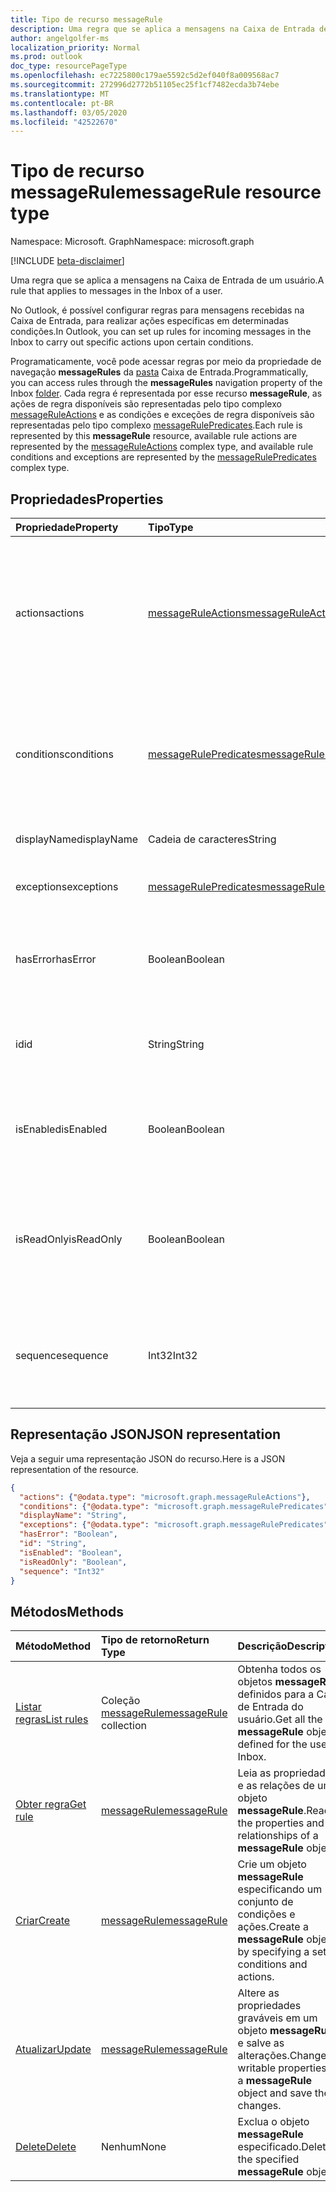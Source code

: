 ```yaml
---
title: Tipo de recurso messageRule
description: Uma regra que se aplica a mensagens na Caixa de Entrada de um usuário.
author: angelgolfer-ms
localization_priority: Normal
ms.prod: outlook
doc_type: resourcePageType
ms.openlocfilehash: ec7225800c179ae5592c5d2ef040f8a009568ac7
ms.sourcegitcommit: 272996d2772b51105ec25f1cf7482ecda3b74ebe
ms.translationtype: MT
ms.contentlocale: pt-BR
ms.lasthandoff: 03/05/2020
ms.locfileid: "42522670"
---
```

# <a name="messagerule-resource-type"></a><span data-ttu-id="0ca5b-103">Tipo de recurso messageRule</span><span class="sxs-lookup"><span data-stu-id="0ca5b-103">messageRule resource type</span></span>

<span data-ttu-id="0ca5b-104">Namespace: Microsoft. Graph</span><span class="sxs-lookup"><span data-stu-id="0ca5b-104">Namespace: microsoft.graph</span></span>

[!INCLUDE [beta-disclaimer](../../includes/beta-disclaimer.md)]

<span data-ttu-id="0ca5b-105">Uma regra que se aplica a mensagens na Caixa de Entrada de um usuário.</span><span class="sxs-lookup"><span data-stu-id="0ca5b-105">A rule that applies to messages in the Inbox of a user.</span></span>

<span data-ttu-id="0ca5b-106">No Outlook, é possível configurar regras para mensagens recebidas na Caixa de Entrada, para realizar ações específicas em determinadas condições.</span><span class="sxs-lookup"><span data-stu-id="0ca5b-106">In Outlook, you can set up rules for incoming messages in the Inbox to carry out specific actions upon certain conditions.</span></span> 

<span data-ttu-id="0ca5b-107">Programaticamente, você pode acessar regras por meio da propriedade de navegação **messageRules** da [pasta](mailfolder.md) Caixa de Entrada.</span><span class="sxs-lookup"><span data-stu-id="0ca5b-107">Programmatically, you can access rules through the **messageRules** navigation property of the Inbox [folder](mailfolder.md).</span></span> <span data-ttu-id="0ca5b-108">Cada regra é representada por esse recurso **messageRule**, as ações de regra disponíveis são representadas pelo tipo complexo [messageRuleActions](messageruleactions.md) e as condições e exceções de regra disponíveis são representadas pelo tipo complexo [messageRulePredicates](messagerulepredicates.md).</span><span class="sxs-lookup"><span data-stu-id="0ca5b-108">Each rule is represented by this **messageRule** resource, available rule actions are represented by the [messageRuleActions](messageruleactions.md) complex type, and available rule conditions and exceptions are represented by the [messageRulePredicates](messagerulepredicates.md) complex type.</span></span>


## <a name="properties"></a><span data-ttu-id="0ca5b-109">Propriedades</span><span class="sxs-lookup"><span data-stu-id="0ca5b-109">Properties</span></span>
| <span data-ttu-id="0ca5b-110">Propriedade</span><span class="sxs-lookup"><span data-stu-id="0ca5b-110">Property</span></span>     | <span data-ttu-id="0ca5b-111">Tipo</span><span class="sxs-lookup"><span data-stu-id="0ca5b-111">Type</span></span>   |<span data-ttu-id="0ca5b-112">Descrição</span><span class="sxs-lookup"><span data-stu-id="0ca5b-112">Description</span></span>|
|:---------------|:--------|:----------|
| <span data-ttu-id="0ca5b-113">actions</span><span class="sxs-lookup"><span data-stu-id="0ca5b-113">actions</span></span> | [<span data-ttu-id="0ca5b-114">messageRuleActions</span><span class="sxs-lookup"><span data-stu-id="0ca5b-114">messageRuleActions</span></span>](messageruleactions.md) | <span data-ttu-id="0ca5b-115">Ações a serem realizadas em uma mensagem quando as condições correspondentes forem atendidas.</span><span class="sxs-lookup"><span data-stu-id="0ca5b-115">Actions to be taken on a message when the corresponding conditions are fulfilled.</span></span> |
| <span data-ttu-id="0ca5b-116">conditions</span><span class="sxs-lookup"><span data-stu-id="0ca5b-116">conditions</span></span> | [<span data-ttu-id="0ca5b-117">messageRulePredicates</span><span class="sxs-lookup"><span data-stu-id="0ca5b-117">messageRulePredicates</span></span>](messagerulepredicates.md) | <span data-ttu-id="0ca5b-118">Condições que, quando atendidas, acionarão as ações correspondentes dessa regra.</span><span class="sxs-lookup"><span data-stu-id="0ca5b-118">Conditions that when fulfilled, will trigger the corresponding actions for that rule.</span></span> |
| <span data-ttu-id="0ca5b-119">displayName</span><span class="sxs-lookup"><span data-stu-id="0ca5b-119">displayName</span></span> | <span data-ttu-id="0ca5b-120">Cadeia de caracteres</span><span class="sxs-lookup"><span data-stu-id="0ca5b-120">String</span></span> | <span data-ttu-id="0ca5b-121">O nome de exibição da regra.</span><span class="sxs-lookup"><span data-stu-id="0ca5b-121">The display name of the rule.</span></span> |
| <span data-ttu-id="0ca5b-122">exceptions</span><span class="sxs-lookup"><span data-stu-id="0ca5b-122">exceptions</span></span> | [<span data-ttu-id="0ca5b-123">messageRulePredicates</span><span class="sxs-lookup"><span data-stu-id="0ca5b-123">messageRulePredicates</span></span>](messagerulepredicates.md) | <span data-ttu-id="0ca5b-124">Condições de exceção para a regra.</span><span class="sxs-lookup"><span data-stu-id="0ca5b-124">Exception conditions for the rule.</span></span> |
| <span data-ttu-id="0ca5b-125">hasError</span><span class="sxs-lookup"><span data-stu-id="0ca5b-125">hasError</span></span> | <span data-ttu-id="0ca5b-126">Boolean</span><span class="sxs-lookup"><span data-stu-id="0ca5b-126">Boolean</span></span> | <span data-ttu-id="0ca5b-127">Indica se a regra está em uma condição de erro.</span><span class="sxs-lookup"><span data-stu-id="0ca5b-127">Indicates whether the rule is in an error condition.</span></span> <span data-ttu-id="0ca5b-128">Somente leitura.</span><span class="sxs-lookup"><span data-stu-id="0ca5b-128">Read-only.</span></span> |
| <span data-ttu-id="0ca5b-129">id</span><span class="sxs-lookup"><span data-stu-id="0ca5b-129">id</span></span> |<span data-ttu-id="0ca5b-130">String</span><span class="sxs-lookup"><span data-stu-id="0ca5b-130">String</span></span>|<span data-ttu-id="0ca5b-131">O identificador exclusivo da regra.</span><span class="sxs-lookup"><span data-stu-id="0ca5b-131">The unique identifier of the rule.</span></span> <span data-ttu-id="0ca5b-132">Somente leitura.</span><span class="sxs-lookup"><span data-stu-id="0ca5b-132">Read-only.</span></span>|
| <span data-ttu-id="0ca5b-133">isEnabled</span><span class="sxs-lookup"><span data-stu-id="0ca5b-133">isEnabled</span></span> | <span data-ttu-id="0ca5b-134">Boolean</span><span class="sxs-lookup"><span data-stu-id="0ca5b-134">Boolean</span></span> | <span data-ttu-id="0ca5b-135">Indica se a regra está habilitada para ser aplicada a mensagens.</span><span class="sxs-lookup"><span data-stu-id="0ca5b-135">Indicates whether the rule is enabled to be applied to messages.</span></span> |
| <span data-ttu-id="0ca5b-136">isReadOnly</span><span class="sxs-lookup"><span data-stu-id="0ca5b-136">isReadOnly</span></span> | <span data-ttu-id="0ca5b-137">Boolean</span><span class="sxs-lookup"><span data-stu-id="0ca5b-137">Boolean</span></span> | <span data-ttu-id="0ca5b-138">Indica se a regra é somente leitura e não pode ser modificada ou excluída pelas regras da API REST.</span><span class="sxs-lookup"><span data-stu-id="0ca5b-138">Indicates if the rule is read-only and cannot be modified or deleted by the rules REST API.</span></span> |
| <span data-ttu-id="0ca5b-139">sequence</span><span class="sxs-lookup"><span data-stu-id="0ca5b-139">sequence</span></span> | <span data-ttu-id="0ca5b-140">Int32</span><span class="sxs-lookup"><span data-stu-id="0ca5b-140">Int32</span></span> | <span data-ttu-id="0ca5b-141">Indica a ordem em que a regra é executada, entre outras regras.</span><span class="sxs-lookup"><span data-stu-id="0ca5b-141">Indicates the order in which the rule is executed, among other rules.</span></span> |


## <a name="json-representation"></a><span data-ttu-id="0ca5b-142">Representação JSON</span><span class="sxs-lookup"><span data-stu-id="0ca5b-142">JSON representation</span></span>
<span data-ttu-id="0ca5b-143">Veja a seguir uma representação JSON do recurso.</span><span class="sxs-lookup"><span data-stu-id="0ca5b-143">Here is a JSON representation of the resource.</span></span>

<!-- {
  "blockType": "resource",
  "optionalProperties": [
   ],
  "@odata.type": "microsoft.graph.messageRule"
}-->

```json
{
  "actions": {"@odata.type": "microsoft.graph.messageRuleActions"},
  "conditions": {"@odata.type": "microsoft.graph.messageRulePredicates"},
  "displayName": "String",
  "exceptions": {"@odata.type": "microsoft.graph.messageRulePredicates"},
  "hasError": "Boolean",
  "id": "String",
  "isEnabled": "Boolean",
  "isReadOnly": "Boolean",
  "sequence": "Int32"
}

```

## <a name="methods"></a><span data-ttu-id="0ca5b-144">Métodos</span><span class="sxs-lookup"><span data-stu-id="0ca5b-144">Methods</span></span>
| <span data-ttu-id="0ca5b-145">Método</span><span class="sxs-lookup"><span data-stu-id="0ca5b-145">Method</span></span>           | <span data-ttu-id="0ca5b-146">Tipo de retorno</span><span class="sxs-lookup"><span data-stu-id="0ca5b-146">Return Type</span></span>    |<span data-ttu-id="0ca5b-147">Descrição</span><span class="sxs-lookup"><span data-stu-id="0ca5b-147">Description</span></span>|
|:---------------|:--------|:----------|
|[<span data-ttu-id="0ca5b-148">Listar regras</span><span class="sxs-lookup"><span data-stu-id="0ca5b-148">List rules</span></span>](../api/mailfolder-list-messagerules.md) | <span data-ttu-id="0ca5b-149">Coleção [messageRule](messagerule.md)</span><span class="sxs-lookup"><span data-stu-id="0ca5b-149">[messageRule](messagerule.md) collection</span></span> |<span data-ttu-id="0ca5b-150">Obtenha todos os objetos **messageRule** definidos para a Caixa de Entrada do usuário.</span><span class="sxs-lookup"><span data-stu-id="0ca5b-150">Get all the **messageRule** objects defined for the user's Inbox.</span></span>|
|[<span data-ttu-id="0ca5b-151">Obter regra</span><span class="sxs-lookup"><span data-stu-id="0ca5b-151">Get rule</span></span>](../api/messagerule-get.md) | [<span data-ttu-id="0ca5b-152">messageRule</span><span class="sxs-lookup"><span data-stu-id="0ca5b-152">messageRule</span></span>](messagerule.md) |<span data-ttu-id="0ca5b-153">Leia as propriedades e as relações de um objeto **messageRule**.</span><span class="sxs-lookup"><span data-stu-id="0ca5b-153">Read the properties and relationships of a **messageRule** object.</span></span>|
|[<span data-ttu-id="0ca5b-154">Criar</span><span class="sxs-lookup"><span data-stu-id="0ca5b-154">Create</span></span>](../api/mailfolder-post-messagerules.md) | [<span data-ttu-id="0ca5b-155">messageRule</span><span class="sxs-lookup"><span data-stu-id="0ca5b-155">messageRule</span></span>](messagerule.md) |<span data-ttu-id="0ca5b-156">Crie um objeto **messageRule** especificando um conjunto de condições e ações.</span><span class="sxs-lookup"><span data-stu-id="0ca5b-156">Create a **messageRule** object by specifying a set of conditions and actions.</span></span>|
|[<span data-ttu-id="0ca5b-157">Atualizar</span><span class="sxs-lookup"><span data-stu-id="0ca5b-157">Update</span></span>](../api/messagerule-update.md) | [<span data-ttu-id="0ca5b-158">messageRule</span><span class="sxs-lookup"><span data-stu-id="0ca5b-158">messageRule</span></span>](messagerule.md) |<span data-ttu-id="0ca5b-159">Altere as propriedades graváveis em um objeto **messageRule** e salve as alterações.</span><span class="sxs-lookup"><span data-stu-id="0ca5b-159">Change writable properties on a **messageRule** object and save the changes.</span></span> |
|[<span data-ttu-id="0ca5b-160">Delete</span><span class="sxs-lookup"><span data-stu-id="0ca5b-160">Delete</span></span>](../api/messagerule-delete.md) | <span data-ttu-id="0ca5b-161">Nenhum</span><span class="sxs-lookup"><span data-stu-id="0ca5b-161">None</span></span> |<span data-ttu-id="0ca5b-162">Exclua o objeto **messageRule** especificado.</span><span class="sxs-lookup"><span data-stu-id="0ca5b-162">Delete the specified **messageRule** object.</span></span> |

<!-- uuid: 8fcb5dbc-d5aa-4681-8e31-b001d5168d79
2015-10-25 14:57:30 UTC -->
<!--
{
  "type": "#page.annotation",
  "description": "messageRule resource",
  "keywords": "",
  "section": "documentation",
  "tocPath": "",
  "suppressions": []
}
-->
